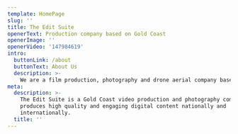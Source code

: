 ```yaml
---
template: HomePage
slug: ''
title: The Edit Suite
openerText: Production company based on Gold Coast
openerImage: ''
openerVideo: '147984619'
intro:
  buttonLink: /about
  buttonText: About Us
  description: >-
    We are a film production, photography and drone aerial company based in Mermaid Beach on the Gold Coast of Australia specialising in the creation of film, motion graphics, explainer videos, aerial photography and cinematography.
meta:
  description: >-
    The Edit Suite is a Gold Coast video production and photography company that
    produces high quality and engaging digital content nationally and
    internationally.
  title: ''
---
```

